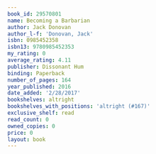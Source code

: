 ```yaml
---
book_id: 29570801
name: Becoming a Barbarian
author: Jack Donovan
author_l-f: 'Donovan, Jack'
isbn: 0985452358
isbn13: 9780985452353
my_rating: 0
average_rating: 4.11
publisher: Dissonant Hum
binding: Paperback
number_of_pages: 164
year_published: 2016
date_added: '2/28/2017'
bookshelves: altright
bookshelves_with_positions: 'altright (#167)'
exclusive_shelf: read
read_count: 0
owned_copies: 0
price: 0
layout: book
---
```

